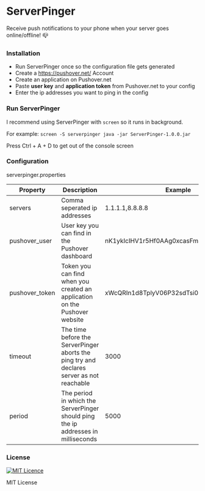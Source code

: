 # ServerPinger
Receive push notifications to your phone when your server goes online/offline! :mailbox_closed:

### Installation

- Run ServerPinger once so the configuration file gets generated
- Create a https://pushover.net/ Account
- Create an application on Pushover.net
- Paste **user key** and **application token** from Pushover.net to your config
- Enter the ip addresses you want to ping in the config


### Run ServerPinger

I recommend using ServerPinger with `screen` so it runs in background.

For example: `screen -S serverpinger java -jar ServerPinger-1.0.0.jar`

Press Ctrl + A + D to get out of the console screen

### Configuration
serverpinger.properties

| Property | Description | Example |
| --- | --- | --- |
| servers | Comma seperated ip addresses | 1.1.1.1,8.8.8.8 |
| pushover_user | User key you can find in the Pushover dashboard | nK1ykIcIHV1r5Hf0AAg0xcasFmsXVLPqiCVa3Izz |
| pushover_token | Token you can find when you created an application on the Pushover website | xWcQRIn1d8TplyV06P32sdTsi0OhY3DS7E0InX94 |
| timeout | The time before the ServerPinger aborts the ping try and declares server as not reachable | 3000 |
| period | The period in which the ServerPinger should ping the ip addresses in milliseconds | 5000 |

### License
[![MIT Licence](https://badges.frapsoft.com/os/mit/mit.svg?v=103)](https://opensource.org/licenses/mit-license.php)

MIT License
